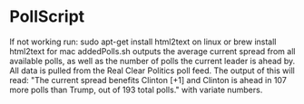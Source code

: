 # PollScript
If not working run:
sudo apt-get install html2text
on linux or
brew install html2text
for mac
addedPolls.sh outputs the average current spread from all available polls, as well as the number of polls the current leader is ahead by. All data is pulled from the Real Clear Politics poll feed.
The output of this will read: 
"The current spread benefits Clinton [+1]
and Clinton is ahead in 107 more polls than Trump, out of 193 total polls."
with variate numbers. 

